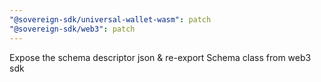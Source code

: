 ```yaml
---
"@sovereign-sdk/universal-wallet-wasm": patch
"@sovereign-sdk/web3": patch
---
```


Expose the schema descriptor json & re-export Schema class from web3 sdk
